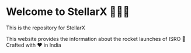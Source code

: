 <h1>Welcome to StellarX 👨🏻‍🚀</h1>
This is the repository for StellarX

This website provides the information about the rocket launches of ISRO 🚀 <br>
Crafted with ❤️ in India
